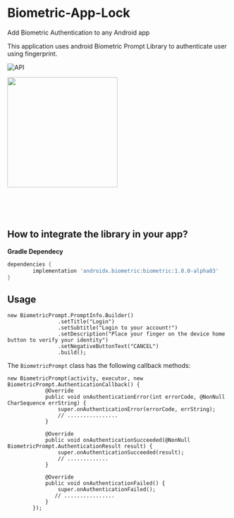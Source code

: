 # Biometric-App-Lock
Add Biometric Authentication to any Android app</br>

This application uses android Biometric Prompt Library to authenticate user using fingerprint.

<img src="https://img.shields.io/badge/API-28%2B-blue.svg?style=flat" style="max-width:100%;" alt="API" data-canonical-src="https://img.shields.io/badge/API-23%2B-blue.svg?style=flat" style="max-width:100%;">


<p><a href="https://github.com/amits999/Biometric-App-Lock-Sample/images/screen-demo.jpg" target="_blank"><img src="https://github.com/amits999/Biometric-App-Lock-Sample/images/screen-demo.jpg" width="250" style="max-width:100%;"></a></p>
</br></br></br>



<h2>How to integrate the library in your app?</h2>
<b>Gradle Dependecy</b></br>

```gradle
dependencies {
        implementation 'androidx.biometric:biometric:1.0.0-alpha03'
}
```

<h2>Usage</h2>

```
new BiometricPrompt.PromptInfo.Builder()
                .setTitle("Login")
                .setSubtitle("Login to your account!")
                .setDescription("Place your finger on the device home button to verify your identity")
                .setNegativeButtonText("CANCEL")
                .build();
```

The ```BiometricPrompt``` class has the following callback methods:

```
new BiometricPrompt(activity, executor, new BiometricPrompt.AuthenticationCallback() {
            @Override
            public void onAuthenticationError(int errorCode, @NonNull CharSequence errString) {
                super.onAuthenticationError(errorCode, errString);
                // ................
            }

            @Override
            public void onAuthenticationSucceeded(@NonNull BiometricPrompt.AuthenticationResult result) {
                super.onAuthenticationSucceeded(result);
                // .............
            }

            @Override
            public void onAuthenticationFailed() {
                super.onAuthenticationFailed();
               // ................
            }
        });

```



